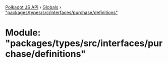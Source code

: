 [Polkadot JS API](../README.md) › [Globals](../globals.md) › ["packages/types/src/interfaces/purchase/definitions"](_packages_types_src_interfaces_purchase_definitions_.md)

# Module: "packages/types/src/interfaces/purchase/definitions"


